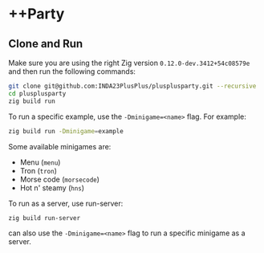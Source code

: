 # ++Party

## Clone and Run
Make sure you are using the right Zig version `0.12.0-dev.3412+54c08579e` and then run the following commands:
```bash
git clone git@github.com:INDA23PlusPlus/plusplusparty.git --recursive
cd plusplusparty
zig build run
```
To run a specific example, use the `-Dminigame=<name>` flag. For example:
```bash
zig build run -Dminigame=example
```
Some available minigames are:
- Menu (`menu`)
- Tron (`tron`)
- Morse code (`morsecode`)
- Hot n' steamy (`hns`)

To run as a server, use run-server:
```bash
zig build run-server
```
can also use the `-Dminigame=<name>` flag to run a specific minigame as a server.
